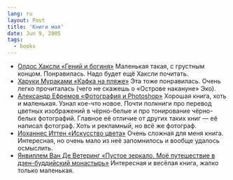 ```yaml
---
lang: ru
layout: Post
title: 'Книги мая'
date: Jun 9, 2005
tags:
  - books
---
```


* [Олдос Хаксли «Гений и богиня»](http://lib.ru/INOFANT/HAKSLI/) Маленькая такая, с грустным концом. Понравилась. Надо будет ещё Хаксли почитать.
* [Харуки Мураками «Кафка на пляже»](http://www.ozon.ru/context/detail/id/2085095/?partner=sapegin) Эта тоже понравилась. Очень легко прочиталась (чего не скажешь о «Острове накануне» Эко).
* [Александр Ефремов «Фотография и Photoshop»](http://www.ozon.ru/context/detail/id/2310215/?partner=sapegin) Хорошая книга, хоть и маленькая. Узнал кое-что новое. Почти полкниги про перевод цветных изображений в чёрно-белые и про тонирование чёрно-белых фотографий. Главное её отличие от других таких книг — её написал фотограф. Хоть и рекламный, но всё же фотограф.
* [Иоханнес Иттен «Искусство цвета»](http://www.ozon.ru/context/detail/id/19379132/?partner=sapegin) Очень сложная для меня книга. Интересная, но очень мало из неё запомнилось и вообще удалось осмыслить.
* [Янвиллем Ван Де Ветеринг «Пустое зеркало. Моё путешествие в дзен-буддийский монастырь»](http://www.ozon.ru/context/detail/id/2175411/?partner=sapegin) Интересная и весёлая книга, жалко только маленькая.
